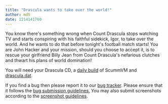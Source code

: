 ```yaml
---
title: "Drascula wants to take over the world!"
author: md5
date: 1214141760
---
```


You know there's something wrong when Count Drascula stops watching TV and starts conspiring with his faithful sidekick, Igor, to take over the world. And he wants to do that before tonight's football match starts! You are John Hacker and your mission, should you choose to accept it, is to rescue your girlfriend Billy Jean from Count Drascula's nefarious clutches and thwart his plans of world domination!

You will need your Drascula CD, a [daily build](/downloads/#daily) of ScummVM and [drascula.dat](https://scummvm.svn.sourceforge.net/svnroot/scummvm/scummvm/trunk/dists/engine-data/drascula.dat).

If you find a bug then please report it to our [bug tracker](http://bugs.scummvm.org/). Please ensure that it follows the [bug submission guidelines.](/faq/#question.report-bugs) You may also submit screenshots according to the [screenshot guidelines](http://wiki.scummvm.org/index.php/Screenshots).

